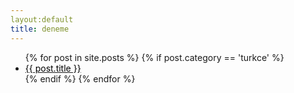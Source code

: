 ```yaml
---
layout:default 
title: deneme
---
```




<ul>
{% for post in site.posts %}
  {% if post.category == 'turkce' %}
    <li>
    <a href="{{ post.url }}"><span style="color:black">{{ post.title }}</span></a>
    </li>
  {% endif %}
{% endfor %}
</ul>

<!---
<ul>
  {% for post in site.posts %}
    <li>
      <a href="{{ post.url }}"><span style="color:black">{{ post.title }}</span></a>
    </li>
  {% endfor %}
</ul>
-->

<!---
<iframe width="100%" height="120" scrolling="no" frameborder="no" src="https://w.soundcloud.com/player/?url=https%3A//api.soundcloud.com/tracks/113787209&amp;auto_play=false&amp;hide_related=false&amp;show_comments=true&amp;show_user=true&amp;show_reposts=false&amp;visual=true"></iframe>
-->
